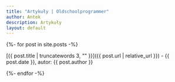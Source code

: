 ```yaml
---
title: "Artykuły | Oldschoolprogrammer"
author: Antek
description: Artykuły
layout: default
---
```


{%- for post in site.posts -%}

[{{ post.title | truncatewords 3, "" }}]({{ post.url | relative_url }}) - {{ post.date }}, autor: {{ post.author }}

{%- endfor -%}